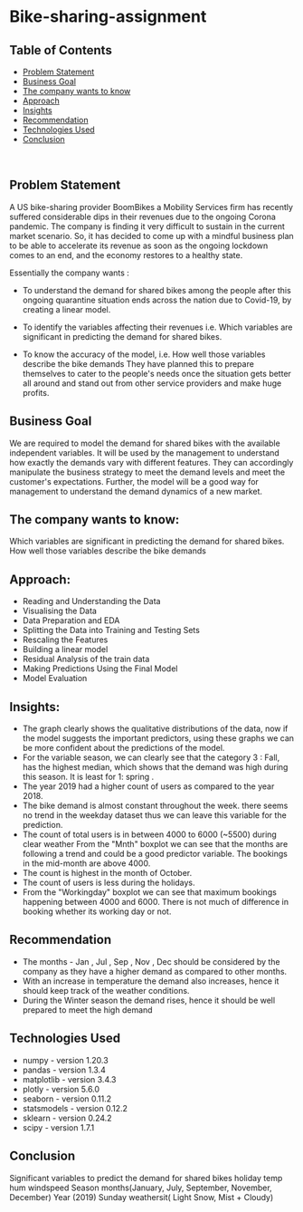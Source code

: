 # Bike-sharing-assignment

## Table of Contents
* [Problem Statement](#problem-statement)
* [Business Goal](#business-goal)
* [The company wants to know](#the-company-wants-to-know)
* [Approach](#approach)
* [Insights](#insights)
* [Recommendation](#recommendation)
* [Technologies Used](#technologies-used)
* [Conclusion](#conclusion)

<br />

## Problem Statement
A US bike-sharing provider BoomBikes a Mobility Services firm has recently suffered considerable dips in their revenues due to the ongoing Corona pandemic. The company is finding it very difficult to sustain in the current market scenario. So, it has decided to come up with a mindful business plan to be able to accelerate its revenue as soon as the ongoing lockdown comes to an end, and the economy restores to a healthy state.

Essentially the company wants :

* To understand the demand for shared bikes among the people after this ongoing quarantine situation ends across the nation due to Covid-19, by creating a linear model.<br />

* To identify the variables affecting their revenues i.e. Which variables are significant in predicting the demand for shared bikes.<br />

* To know the accuracy of the model, i.e. How well those variables describe the bike demands
They have planned this to prepare themselves to cater to the people's needs once the situation gets better all around and stand out from other service providers and make huge profits.<br />

## Business Goal
We are required to model the demand for shared bikes with the available independent variables. It will be used by the management to understand how exactly the demands vary with different features. They can accordingly manipulate the business strategy to meet the demand levels and meet the customer's expectations. Further, the model will be a good way for management to understand the demand dynamics of a new market.

## The company wants to know:
Which variables are significant in predicting the demand for shared bikes.
How well those variables describe the bike demands

## Approach:
- Reading and Understanding the Data
- Visualising the Data
- Data Preparation and EDA
- Splitting the Data into Training and Testing Sets
- Rescaling the Features
- Building a linear model
- Residual Analysis of the train data
- Making Predictions Using the Final Model
- Model Evaluation

## Insights:
* The graph clearly shows the qualitative distributions of the data, now if the model suggests the important predictors, using these graphs we can be more confident about the predictions of the model.
* For the variable season, we can clearly see that the category 3 : Fall, has the highest median, which shows that the demand was high during this season. It is least for 1: spring .
* The year 2019 had a higher count of users as compared to the year 2018.
* The bike demand is almost constant throughout the week. there seems no trend in the weekday dataset thus we can leave this variable for the prediction.
* The count of total users is in between 4000 to 6000 (~5500) during clear weather
From the "Mnth" boxplot we can see that the months are following a trend and could be a good predictor variable. The bookings in the mid-month are above 4000.
* The count is highest in the month of October.
* The count of users is less during the holidays.
* From the "Workingday" boxplot we can see that maximum bookings happening between 4000 and 6000. There is not much of difference in booking whether its working day or not.

## Recommendation
- The months - Jan , Jul , Sep , Nov , Dec should be considered by the company as they have a higher demand as compared to other months.
- With an increase in temperature the demand also increases, hence it should keep track of the weather conditions.
- During the Winter season the demand rises, hence it should be well prepared to meet the high demand

## Technologies Used
- numpy - version 1.20.3
- pandas - version 1.3.4
- matplotlib - version 3.4.3
- plotly - version 5.6.0
- seaborn - version 0.11.2
- statsmodels - version 0.12.2
- sklearn - version 0.24.2
- scipy - version 1.7.1

## Conclusion
Significant variables to predict the demand for shared bikes
holiday
temp
hum
windspeed
Season
months(January, July, September, November, December)
Year (2019)
Sunday
weathersit( Light Snow, Mist + Cloudy)